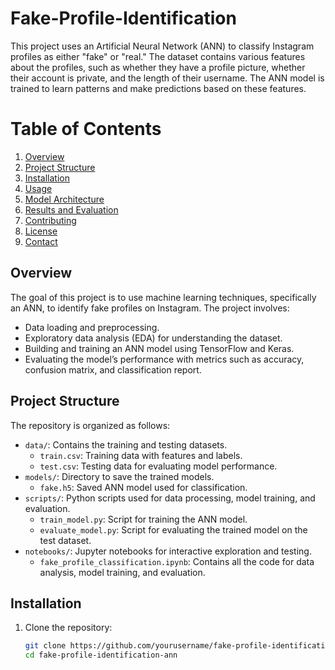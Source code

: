 # Fake-Profile-Identification



This project uses an Artificial Neural Network (ANN) to classify Instagram profiles as either "fake" or "real." The dataset contains various features about the profiles, such as whether they have a profile picture, whether their account is private, and the length of their username. The ANN model is trained to learn patterns and make predictions based on these features.

# Table of Contents
1. [Overview](#overview)
2. [Project Structure](#project-structure)
3. [Installation](#installation)
4. [Usage](#usage)
5. [Model Architecture](#model-architecture)
6. [Results and Evaluation](#results-and-evaluation)
7. [Contributing](#contributing)
8. [License](#license)
9. [Contact](#contact)

## Overview

The goal of this project is to use machine learning techniques, specifically an ANN, to identify fake profiles on Instagram. The project involves:
- Data loading and preprocessing.
- Exploratory data analysis (EDA) for understanding the dataset.
- Building and training an ANN model using TensorFlow and Keras.
- Evaluating the model’s performance with metrics such as accuracy, confusion matrix, and classification report.

## Project Structure

The repository is organized as follows:
- `data/`: Contains the training and testing datasets.
  - `train.csv`: Training data with features and labels.
  - `test.csv`: Testing data for evaluating model performance.
- `models/`: Directory to save the trained models.
  - `fake.h5`: Saved ANN model used for classification.
- `scripts/`: Python scripts used for data processing, model training, and evaluation.
  - `train_model.py`: Script for training the ANN model.
  - `evaluate_model.py`: Script for evaluating the trained model on the test dataset.
- `notebooks/`: Jupyter notebooks for interactive exploration and testing.
  - `fake_profile_classification.ipynb`: Contains all the code for data analysis, model training, and evaluation.

## Installation

1. Clone the repository:
   ```bash
   git clone https://github.com/yourusername/fake-profile-identification-ann.git
   cd fake-profile-identification-ann
